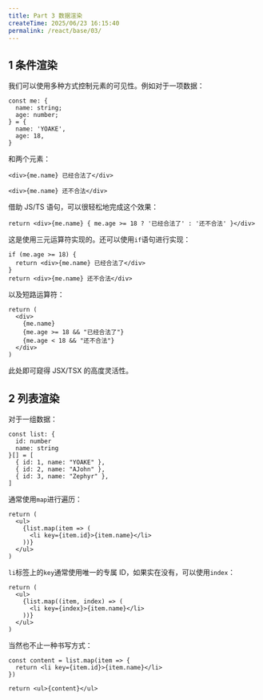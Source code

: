 ```yaml
---
title: Part 3 数据渲染
createTime: 2025/06/23 16:15:40
permalink: /react/base/03/
---
```


## 1 条件渲染

我们可以使用多种方式控制元素的可见性。例如对于一项数据：

```tsx
const me: {
  name: string;
  age: number;
} = {
  name: 'YOAKE',
  age: 18,
}
```

和两个元素：

```tsx
<div>{me.name} 已经合法了</div>

<div>{me.name} 还不合法</div>
```

借助 JS/TS 语句，可以很轻松地完成这个效果：

```tsx
return <div>{me.name} { me.age >= 18 ? '已经合法了' : '还不合法' }</div>
```

这是使用三元运算符实现的。还可以使用`if`语句进行实现：

```tsx
if (me.age >= 18) {
  return <div>{me.name} 已经合法了</div>
}
return <div>{me.name} 还不合法</div>

```

以及短路运算符：

```tsx
return (
  <div>
    {me.name}
    {me.age >= 18 && "已经合法了"}
    {me.age < 18 && "还不合法"}
  </div>
)
```

此处即可窥得 JSX/TSX 的高度灵活性。

## 2 列表渲染

对于一组数据：

```tsx
const list: {
  id: number
  name: string
}[] = [
  { id: 1, name: "YOAKE" },
  { id: 2, name: "AJohn" },
  { id: 3, name: "Zephyr" },
]
```

通常使用`map`进行遍历：

```tsx
return (
  <ul>
    {list.map(item => (
      <li key={item.id}>{item.name}</li>
    ))}
  </ul>
)
```

`li`标签上的`key`通常使用唯一的专属 ID，如果实在没有，可以使用`index`：

```tsx
return (
  <ul>
    {list.map((item, index) => (
      <li key={index}>{item.name}</li>
    ))}
  </ul>
)
```

当然也不止一种书写方式：

```tsx
const content = list.map(item => {
  return <li key={item.id}>{item.name}</li>
})

return <ul>{content}</ul>
```